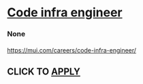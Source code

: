 # [Code infra engineer](https://www.remotewlb.com/apply/code-infra-engineer)  
### None  
####  

https://mui.com/careers/code-infra-engineer/

  
## CLICK TO [APPLY](https://www.remotewlb.com/apply/code-infra-engineer)

